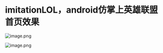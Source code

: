 # imitationLOL，android仿掌上英雄联盟首页效果


![image.png](https://github.com/wapchief/imitationLOL/blob/master/Image/2017-06-28%2011_06_20.gif?raw=true)

![image.png](http://upload-images.jianshu.io/upload_images/2858691-e2a9d0885f4acc57.png?imageMogr2/auto-orient/strip%7CimageView2/2/w/480)

